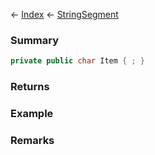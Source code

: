 ← [Index](Api-Index) ← [StringSegment](VRage.Game.ModAPI.Ingame.Utilities.StringSegment)

### Summary

```csharp
private public char Item { ; }
```

### Returns

### Example

### Remarks

